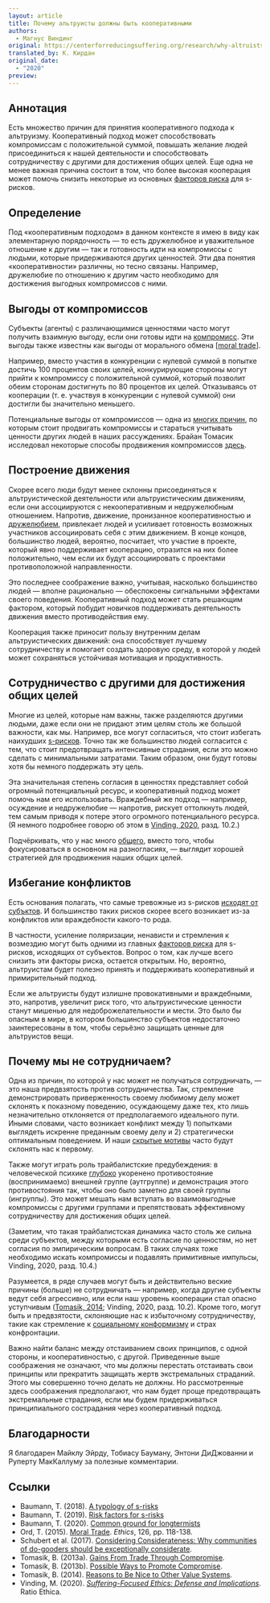 ```yaml
---
layout: article
title: Почему альтруисты должны быть кооперативными
authors:
  - Магнус Виндинг
original: https://centerforreducingsuffering.org/research/why-altruists-should-be-cooperative/
translated_by: К. Кирдан
original_date:
  - "2020"
preview: 
---
```

## Аннотация

Есть множество причин для принятия кооперативного подхода к альтруизму. Кооперативный подход может способствовать компромиссам с положительной суммой, повышать желание людей присоединиться к нашей деятельности и способствовать сотрудничеству с другими для достижения общих целей. Еще одна не менее важная причина состоит в том, что более высокая кооперация может помочь снизить некоторые из основных [факторов риска](https://centerforreducingsuffering.org/risk-factors-for-s-risks/) для s-рисков.

## Определение

Под «кооперативным подходом» в данном контексте я имею в виду как элементарную порядочность — то есть дружелюбное и уважительное отношение к другим — так и готовность идти на компромиссы с людьми, которые придерживаются других ценностей. Эти два понятия «кооперативности» различны, но тесно связаны. Например, дружелюбие по отношению к другим часто необходимо для достижения выгодных компромиссов с ними.

## Выгоды от компромиссов

Субъекты (агенты) с различающимися ценностями часто могут получить взаимную выгоду, если они готовы идти на [компромисс](https://longtermrisk.org/gains-from-trade-through-compromise/). Эти выгоды также известны как выгоды от морального обмена \[[moral trade](https://www.fhi.ox.ac.uk/wp-content/uploads/moral-trade-1.pdf)\].

Например, вместо участия в конкуренции с нулевой суммой в попытке достичь 100 процентов своих целей, конкурирующие стороны могут прийти к компромиссу с положительной суммой, который позволит обеим сторонам достигнуть по 80 процентов их целей. Отказываясь от кооперации (т. е. участвуя в конкуренции с нулевой суммой) они достигли бы значительно меньшего.

Потенциальные выгоды от компромиссов — одна из [многих причин](https://longtermrisk.org/reasons-to-be-nice-to-other-value-systems/), по которым стоит продвигать компромиссы и стараться учитывать ценности других людей в наших рассуждениях. Брайан Томасик исследовал некоторые способы продвижения компромиссов [здесь](https://longtermrisk.org/possible-ways-to-promote-compromise/).

## Построение движения

Скорее всего люди будут менее склонны присоединяться к альтруистической деятельности или альтруистическим движениям, если они ассоциируются с некооперативным и недружелюбным отношением. Напротив, движение, пронизанное кооперативностью и [дружелюбием](https://www.centreforeffectivealtruism.org/blog/considering-considerateness-why-communities-of-do-gooders-should-be/), привлекает людей и усиливает готовность возможных участников ассоциировать себя с этим движением. В конце концов, большинство людей, вероятно, посчитает, что участие в проекте, который явно поддерживает кооперацию, отразится на них более положительно, чем если их будут ассоциировать с проектами противоположной направленности.

Это последнее соображение важно, учитывая, насколько большинство людей — вполне рационально — обеспокоены сигнальными эффектами своего поведения. Кооперативный подход может стать решающим фактором, который побудит новичков поддерживать деятельность движения вместо противодействия ему.

Кооперация также приносит пользу внутренним делам альтруистических движений: она способствует лучшему сотрудничеству и помогает создать здоровую среду, в которой у людей может сохраняться устойчивая мотивация и продуктивность.

## Сотрудничество с другими для достижения общих целей

Многие из целей, которые нам важны, также разделяются другими людьми, даже если они не придают этим целям столь же большой важности, как мы. Например, все могут согласиться, что стоит избегать наихудших [s-рисков](https://centerforreducingsuffering.org/intro/). Точно так же большинство людей согласится с тем, что стоит предотвращать интенсивные страдания, если это можно сделать с минимальными затратами. Таким образом, они будут готовы хотя бы немного поддержать эту цель.

Эта значительная степень согласия в ценностях представляет собой огромный потенциальный ресурс, и кооперативный подход может помочь нам его использовать. Враждебный же подход — например, осуждение и недружелюбие — напротив, рискует оттолкнуть людей, тем самым приводя к потере этого огромного потенциального ресурса. (Я немного подробнее говорю об этом в [Vinding, 2020](https://magnusvinding.files.wordpress.com/2020/05/suffering-focused-ethics.pdf), разд. 10.2.)

Подчёркивать, что у нас много [общего](https://forum.effectivealtruism.org/posts/BXRNGrBNxemi3qGMp/common-ground-for-longtermists), вместо того, чтобы фокусироваться в основном на разногласиях, — выглядит хорошей стратегией для продвижения наших общих целей.

## Избегание конфликтов

Есть основания полагать, что самые тревожные из s-рисков [исходят от субъктов](https://centerforreducingsuffering.org/a-typology-of-s-risks/#Agential_s-risks). И большинство таких рисков скорее всего возникает из-за конфликтов или враждебности какого-то рода.

В частности, усиление поляризации, ненависти и стремления к возмездию могут быть одними из главных [факторов риска](https://centerforreducingsuffering.org/risk-factors-for-s-risks/#Polarisation_and_divergence_of_values) для s-рисков, исходящих от субъектов. Вопрос о том, как лучше всего снизить эти факторы риска, остается открытым. Но, вероятно, альтруистам будет полезно принять и поддерживать кооперативный и примирительный подход.

Если же альтруисты будут излишне провокативными и враждебными, это, напротив, увеличит риск того, что альтруистические ценности станут мишенью для недоброжелательности и мести. Это было бы опасным в мире, в котором большинство субъектов недостаточно заинтересованы в том, чтобы серьёзно защищать ценные для альтруистов вещи.

## Почему мы не сотрудничаем?

Одна из причин, по которой у нас может не получаться сотрудничать, — это наша предвзятость против сотрудничества. Так, стремление демонстрировать приверженность своему любимому делу может склонять к показному поведению, осуждающему даже тех, кто лишь незначительно отклоняется от предполагаемого идеального пути. Иными словами, часто возникает конфликт между 1) попытками выглядеть искренне преданным своему делу и 2) стратегически оптимальным поведением. И наши [скрытые мотивы](http://elephantinthebrain.com/outline.html) часто будут склонять нас к первому.

Также могут играть роль трайбалистские предубеждения: в человеческой психике [глубоко](https://en.wikipedia.org/wiki/Minimal_group_paradigm) укоренено противостояние (воспринимаемо) внешней группе (аутгруппе) и демонстрация этого противостояния так, чтобы оно было заметно для своей группы (ингруппы). Это может мешать нам вступать во взаимовыгодные компромиссы с другими группами и препятствовать эффективному сотрудничеству для достижения общих целей.

(Заметим, что такая трайбалистская динамика часто столь же сильна среди субъектов, между которыми есть согласие по ценностям, но нет согласия по эмпирическим вопросам. В таких случаях тоже необходимо искать компромиссы и подавлять примитивные импульсы, Vinding, 2020, разд. 10.4.)

Разумеется, в ряде случаев могут быть и действительно веские причины (больше) не сотрудничать — например, когда другие субъекты ведут себя агрессивно, или если наш уровень кооперации стал опасно уступчивым ([Tomasik, 2014](https://longtermrisk.org/reasons-to-be-nice-to-other-value-systems/#Risks_to_being_nice); Vinding, 2020, разд. 10.2). Кроме того, могут быть и предвзятости, склоняющие нас к избыточному сотрудничеству, такие как стремление к [социальному конформизму](https://ru.wikipedia.org/wiki/%D0%AD%D0%BA%D1%81%D0%BF%D0%B5%D1%80%D0%B8%D0%BC%D0%B5%D0%BD%D1%82_%D0%90%D1%88%D0%B0) и страх конфронтации.

Важно найти баланс между отстаиванием своих принципов, с одной стороны, и кооперативностью, с другой. Приведенные выше соображения не означают, что мы должны перестать отстаивать свои принципы или прекратить защищать жертв экстремальных страданий. Этого мы совершенно точно делать не должны. Но рассмотренные здесь соображения предполагают, что нам будет проще предотвращать экстремальные страдания, если мы будем придерживаться принципиального сострадания через кооперативный подход.

## Благодарности

Я благодарен Майклу Эйрду, Тобиасу Бауману, Энтони ДиДжованни и Руперту МакКаллуму за полезные комментарии.

## Ссылки

- Baumann, T. (2018). [A typology of s-risks](https://centerforreducingsuffering.org/a-typology-of-s-risks/)
- Baumann, T. (2019). [Risk factors for s-risks](https://centerforreducingsuffering.org/risk-factors-for-s-risks/)
- Baumann, T. (2020). [Common ground for longtermists](https://centerforreducingsuffering.org/common-ground-for-longtermists/)
- Ord, T. (2015). [Moral Trade](https://www.fhi.ox.ac.uk/wp-content/uploads/moral-trade-1.pdf). _Ethics_, 126, pp. 118-138.
- Schubert et al. (2017). [Considering Considerateness: Why communities of do-gooders should be exceptionally considerate](https://www.centreforeffectivealtruism.org/blog/considering-considerateness-why-communities-of-do-gooders-should-be/).
- Tomasik, B. (2013a). [Gains From Trade Through Compromise](https://longtermrisk.org/gains-from-trade-through-compromise/).
- Tomasik, B. (2013b). [Possible Ways to Promote Compromise](https://longtermrisk.org/possible-ways-to-promote-compromise/).
- Tomasik, B. (2014). [Reasons to Be Nice to Other Value Systems](https://longtermrisk.org/reasons-to-be-nice-to-other-value-systems/).
- Vinding, M. (2020). _[Suffering-Focused Ethics: Defense and Implications](https://magnusvinding.files.wordpress.com/2020/05/suffering-focused-ethics.pdf)_. Ratio Ethica.
